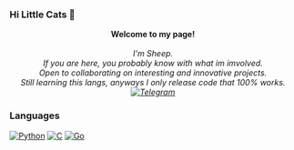 ### Hi Little Cats 👋
<p align="center">
    <b>Welcome to my page!</b><br><br>
    <i>
        I'm Sheep.<br>
        If you are here, you probably know with what im imvolved.<br>
        Open to collaborating on interesting and innovative projects.<br>
        Still learning this langs, anyways I only release code that 100% works.<br>
        <a href="https://https://t.me/lilsheepyy">
        <img src="https://img.shields.io/badge/Telegram-blue?style=flat-square&logo=Telegram" alt="Telegram">
    </a>
    </i><br>

### Languages
[![Python](https://img.shields.io/badge/python-black?style=for-the-badge&logo=python)](https://github.com/lilsheepyy)
[![C](https://img.shields.io/badge/c-black?style=for-the-badge&logo=c)](https://github.com/lilsheepyy)
[![Go](https://img.shields.io/badge/Golang-black?style=for-the-badge&logo=go)](https://github.com/lilsheepyy)
<!--
**lilsheepyy/lilsheepyy** is a ✨ _special_ ✨ repository because its `README.md` (this file) appears on your GitHub profile.

Here are some ideas to get you started:

- 🔭 I’m currently working on ...
- 🌱 I’m currently learning ...
- 👯 I’m looking to collaborate on ...
- 🤔 I’m looking for help with ...
- 💬 Ask me about ...
- 📫 How to reach me: ...
- 😄 Pronouns: ...
- ⚡ Fun fact: ...
-->
